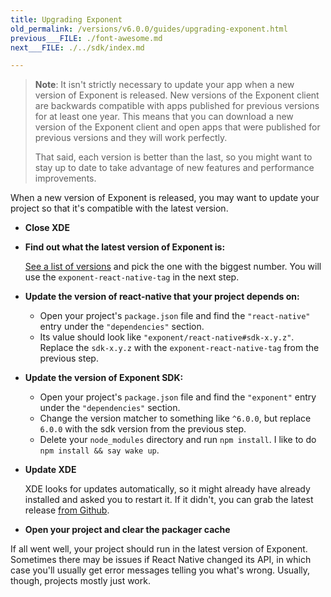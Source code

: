 ```yaml
---
title: Upgrading Exponent
old_permalink: /versions/v6.0.0/guides/upgrading-exponent.html
previous___FILE: ./font-awesome.md
next___FILE: ./../sdk/index.md

---
```


> **Note**: It isn't strictly necessary to update your app when a new version of Exponent is released. New versions of the Exponent client are backwards compatible with apps published for previous versions for at least one year. This means that you can download a new version of the Exponent client and open apps that were published for previous versions and they will work perfectly.
>
> That said, each version is better than the last, so you might want to stay up to date to take advantage of new features and performance improvements.

When a new version of Exponent is released, you may want to update your project so that it's compatible with the latest version.

-   **Close XDE**

-   **Find out what the latest version of Exponent is:**

    [See a list of versions](https://getexponent.com/--/versions) and pick the one with the biggest number. You will use the `exponent-react-native-tag` in the next step.

-   **Update the version of react-native that your project depends on:**

    -   Open your project's `package.json` file and find the `"react-native"` entry under the `"dependencies"` section.
    -   Its value should look like `"exponent/react-native#sdk-x.y.z"`. Replace the `sdk-x.y.z` with the `exponent-react-native-tag` from the previous step.

-   **Update the version of Exponent SDK:**

    -   Open your project's `package.json` file and find the `"exponent"` entry under the `"dependencies"` section.
    -   Change the version matcher to something like `^6.0.0`, but replace `6.0.0` with the sdk version from the previous step.
    -   Delete your `node_modules` directory and run `npm install`. I like to do `npm install && say wake up`.

-   **Update XDE**

    XDE looks for updates automatically, so it might already have already installed and asked you to restart it. If it didn't, you can grab the latest release [from Github](https://github.com/exponent/xde/releases).

-   **Open your project and clear the packager cache**

If all went well, your project should run in the latest version of Exponent. Sometimes there may be issues if React Native changed its API, in which case you'll usually get error messages telling you what's wrong. Usually, though, projects mostly just work.
